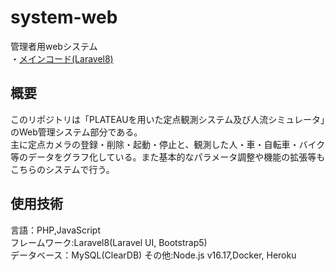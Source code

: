 # system-web
管理者用webシステム  
・[メインコード(Laravel8)](https://github.com/plateau-system/system-web/tree/main/src/app)  
## 概要  
このリポジトリは「PLATEAUを用いた定点観測システム及び人流シミュレータ」のWeb管理システム部分である。  
主に定点カメラの登録・削除・起動・停止と、観測した人・車・自転車・バイク等のデータをグラフ化している。また基本的なパラメータ調整や機能の拡張等もこちらのシステムで行う。  

## 使用技術  
言語：PHP,JavaScript  
フレームワーク:Laravel8(Laravel UI, Bootstrap5)  
データベース：MySQL(ClearDB)
その他:Node.js v16.17,Docker, Heroku
